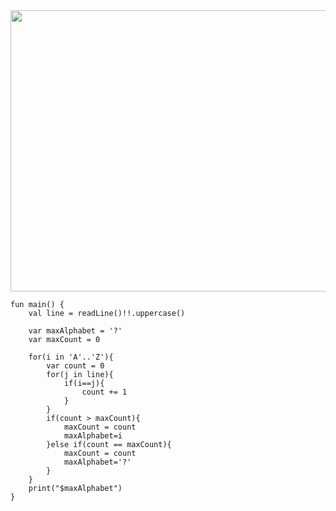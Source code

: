 <img src="https://user-images.githubusercontent.com/84216838/203701482-ded277a2-938c-4f7f-b341-f2715a8dfa34.png" width=750 height=450>

```
fun main() {
    val line = readLine()!!.uppercase()
    
    var maxAlphabet = '?'
    var maxCount = 0 
    
    for(i in 'A'..'Z'){
        var count = 0 
        for(j in line){
            if(i==j){
                count += 1
            }
        }
        if(count > maxCount){
            maxCount = count
            maxAlphabet=i
        }else if(count == maxCount){
            maxCount = count
            maxAlphabet='?'
        }
    }
    print("$maxAlphabet")
}
```